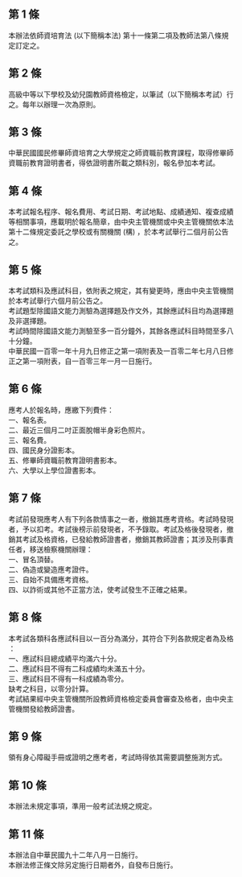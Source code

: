 第 1 條
-------
本辦法依師資培育法 (以下簡稱本法) 第十一條第二項及教師法第八條規  
定訂定之。

第 2 條
-------
高級中等以下學校及幼兒園教師資格檢定，以筆試（以下簡稱本考試）行  
之。每年以辦理一次為原則。

第 3 條
-------
中華民國國民修畢師資培育之大學規定之師資職前教育課程，取得修畢師  
資職前教育證明書者，得依證明書所載之類科別，報名參加本考試。

第 4 條
-------
本考試報名程序、報名費用、考試日期、考試地點、成績通知、複查成績  
等相關事項，應載明於報名簡章，由中央主管機關或中央主管機關依本法  
第十二條規定委託之學校或有關機關 (構) ，於本考試舉行二個月前公告  
之。

第 5 條
-------
本考試類科及應試科目，依附表之規定，其有變更時，應由中央主管機關  
於本考試舉行六個月前公告之。  
考試題型除國語文能力測驗為選擇題及作文外，其餘應試科目均為選擇題  
及非選擇題。  
考試時間除國語文能力測驗至多一百分鐘外，其餘各應試科目時間至多八  
十分鐘。  
中華民國一百零一年十月九日修正之第一項附表及一百零二年七月八日修  
正之第一項附表，自一百零三年一月一日施行。

第 6 條
-------
應考人於報名時，應繳下列費件：  
一、報名表。  
二、最近三個月二吋正面脫帽半身彩色照片。  
三、報名費。  
四、國民身分證影本。  
五、修畢師資職前教育證明書影本。  
六、大學以上學位證書影本。

第 7 條
-------
考試前發現應考人有下列各款情事之一者，撤銷其應考資格。考試時發現  
者，予以扣考。考試後榜示前發現者，不予錄取。考試及格後發現者，撤  
銷其考試及格資格，已發給教師證書者，撤銷其教師證書；其涉及刑事責  
任者，移送檢察機關辦理：  
一、冒名頂替。  
二、偽造或變造應考證件。  
三、自始不具備應考資格。  
四、以詐術或其他不正當方法，使考試發生不正確之結果。

第 8 條
-------
本考試各類科各應試科目以一百分為滿分，其符合下列各款規定者為及格  
：  
一、應試科目總成績平均滿六十分。  
二、應試科目不得有二科成績均未滿五十分。  
三、應試科目不得有一科成績為零分。  
缺考之科目，以零分計算。  
考試結果經中央主管機關所設教師資格檢定委員會審查及格者，由中央主  
管機關發給教師證書。

第 9 條
-------
領有身心障礙手冊或證明之應考者，考試時得依其需要調整施測方式。

第 10 條
--------
本辦法未規定事項，準用一般考試法規之規定。

第 11 條
--------
本辦法自中華民國九十二年八月一日施行。  
本辦法修正條文除另定施行日期者外，自發布日施行。

